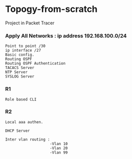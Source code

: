 # Topogy-from-scratch

Project in Packet Tracer
### Apply All Networks : ip address 192.168.100.0/24
    
    Point to point /30
    ip interface /27
    Basic config.
    Routing OSPF
    Routing OSPF Authentication
    TACACS Server
    NTP Server
    SYSLOG Server
    
### R1
    Role based CLI

### R2
    Local aaa authen.
    
    DHCP Server
    
    Inter vlan routing :                
                        -Vlan 10
                        -Vlan 20 
                        -Vlan 99


